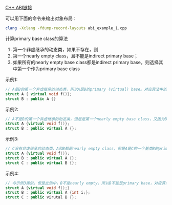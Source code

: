 [C++ ABI链接](http://itanium-cxx-abi.github.io/cxx-abi/)

可以用下面的命令来输出对象布局：
```bash
clang -Xclang -fdump-record-layouts abi_example_1.cpp
```

计算primary base class的算法
1. 第一个非虚继承的动态类，如果不存在，则
2. 第一个nearly empty class，且不能是indirect primary base；
3. 如果所有的nearly empty base class都是indirect primary base，则选择其中第一个作为primary base class

示例1:
```cpp
// A是B的第一个非虚继承的动态类，所以A是B的primary (virtual) base。对应算法中的第一个条件。
struct A { virtual void f()}; 
struct B : public A {}
```

示例2:
```cpp
// A不是B的第一个非虚继承的动态类，但是是第一个nearly empty base class，又因为B没有其它基类，所以A不是任何其它基类的primary base，所以A是B的primary (virtual) base。对应算法中的第二个条件。
struct A {virtual void f()};
struct B : public virtual A {}; 
```

示例3:
```cpp
// C没有非虚继承的动态类，A和B都是nearly empty class，但是A是C的一个基类B的primary base，也就是文档中所说的indirect primary base class，所以A不是C的primary base class，B不是indirect primary base class，所以B是C的primary (virtual) base。对应算法中的第二个条件。
struct A {virtual void f()};
struct B : public virtual A {};
struct C : public virtual B {}; 
```

示例4:
```cpp
// 与示例3类似，但是此例中，B不是nearly empty，所以B不能是primary base，对应算法中的第三个条件：所有的nearly empty virtual base class都是indirect primary base，那么选择其中的第一个。在此例中，A是唯一一个满足条件的nearly empty virtual base class，所以选择A
struct A {virtual void f();}
struct B : public virtual A {int i;};
struct C : public virutal B {};
```
